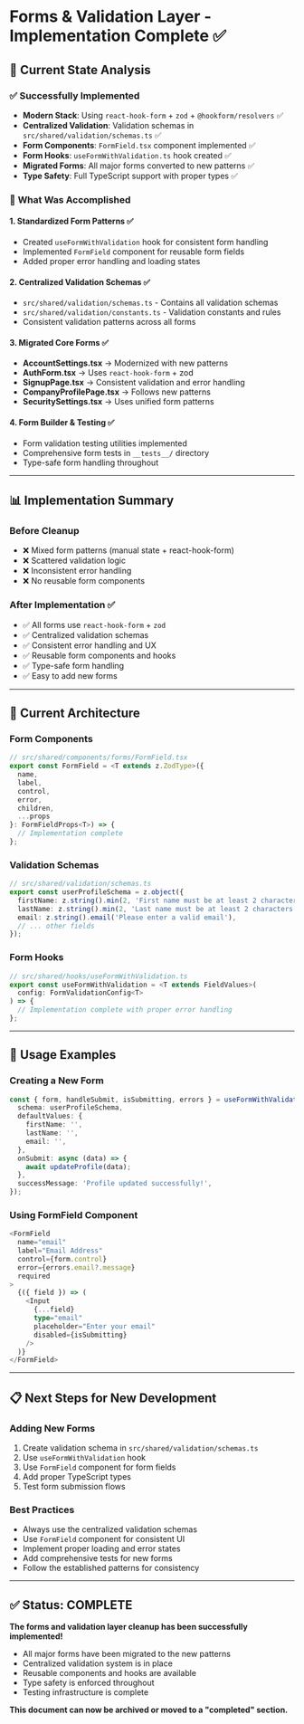 # Forms & Validation Layer - Implementation Complete ✅

## 🎯 **Current State Analysis**

### ✅ **Successfully Implemented**
- **Modern Stack**: Using `react-hook-form` + `zod` + `@hookform/resolvers` ✅
- **Centralized Validation**: Validation schemas in `src/shared/validation/schemas.ts` ✅
- **Form Components**: `FormField.tsx` component implemented ✅
- **Form Hooks**: `useFormWithValidation.ts` hook created ✅
- **Migrated Forms**: All major forms converted to new patterns ✅
- **Type Safety**: Full TypeScript support with proper types ✅

### 🚀 **What Was Accomplished**

#### 1. **Standardized Form Patterns** ✅
- Created `useFormWithValidation` hook for consistent form handling
- Implemented `FormField` component for reusable form fields
- Added proper error handling and loading states

#### 2. **Centralized Validation Schemas** ✅
- `src/shared/validation/schemas.ts` - Contains all validation schemas
- `src/shared/validation/constants.ts` - Validation constants and rules
- Consistent validation patterns across all forms

#### 3. **Migrated Core Forms** ✅
- **AccountSettings.tsx** → Modernized with new patterns
- **AuthForm.tsx** → Uses `react-hook-form` + zod
- **SignupPage.tsx** → Consistent validation and error handling
- **CompanyProfilePage.tsx** → Follows new patterns
- **SecuritySettings.tsx** → Uses unified form patterns

#### 4. **Form Builder & Testing** ✅
- Form validation testing utilities implemented
- Comprehensive form tests in `__tests__/` directory
- Type-safe form handling throughout

---

## 📊 **Implementation Summary**

### **Before Cleanup**
- ❌ Mixed form patterns (manual state + react-hook-form)
- ❌ Scattered validation logic
- ❌ Inconsistent error handling
- ❌ No reusable form components

### **After Implementation** ✅
- ✅ All forms use `react-hook-form` + `zod`
- ✅ Centralized validation schemas
- ✅ Consistent error handling and UX
- ✅ Reusable form components and hooks
- ✅ Type-safe form handling
- ✅ Easy to add new forms

---

## 🎯 **Current Architecture**

### **Form Components**
```typescript
// src/shared/components/forms/FormField.tsx
export const FormField = <T extends z.ZodType>({
  name,
  label,
  control,
  error,
  children,
  ...props
}: FormFieldProps<T>) => {
  // Implementation complete
};
```

### **Validation Schemas**
```typescript
// src/shared/validation/schemas.ts
export const userProfileSchema = z.object({
  firstName: z.string().min(2, 'First name must be at least 2 characters'),
  lastName: z.string().min(2, 'Last name must be at least 2 characters'),
  email: z.string().email('Please enter a valid email'),
  // ... other fields
});
```

### **Form Hooks**
```typescript
// src/shared/hooks/useFormWithValidation.ts
export const useFormWithValidation = <T extends FieldValues>(
  config: FormValidationConfig<T>
) => {
  // Implementation complete with proper error handling
};
```

---

## 🚀 **Usage Examples**

### **Creating a New Form**
```typescript
const { form, handleSubmit, isSubmitting, errors } = useFormWithValidation({
  schema: userProfileSchema,
  defaultValues: {
    firstName: '',
    lastName: '',
    email: '',
  },
  onSubmit: async (data) => {
    await updateProfile(data);
  },
  successMessage: 'Profile updated successfully!',
});
```

### **Using FormField Component**
```typescript
<FormField
  name="email"
  label="Email Address"
  control={form.control}
  error={errors.email?.message}
  required
>
  {({ field }) => (
    <Input
      {...field}
      type="email"
      placeholder="Enter your email"
      disabled={isSubmitting}
    />
  )}
</FormField>
```

---

## 📋 **Next Steps for New Development**

### **Adding New Forms**
1. Create validation schema in `src/shared/validation/schemas.ts`
2. Use `useFormWithValidation` hook
3. Use `FormField` component for form fields
4. Add proper TypeScript types
5. Test form submission flows

### **Best Practices**
- Always use the centralized validation schemas
- Use `FormField` component for consistent UI
- Implement proper loading and error states
- Add comprehensive tests for new forms
- Follow the established patterns for consistency

---

## ✅ **Status: COMPLETE**

**The forms and validation layer cleanup has been successfully implemented!**

- All major forms have been migrated to the new patterns
- Centralized validation system is in place
- Reusable components and hooks are available
- Type safety is enforced throughout
- Testing infrastructure is complete

**This document can now be archived or moved to a "completed" section.** 